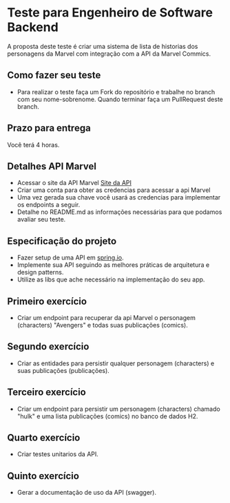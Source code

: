 # Teste para Engenheiro de Software Backend

A proposta deste teste é criar uma sistema de lista de historias dos personagens da Marvel com integração com a API da Marvel Commics. 

## Como fazer seu teste
   - Para realizar o teste faça um Fork do repositório e trabalhe no branch com seu nome-sobrenome. Quando terminar faça um PullRequest deste branch. 
 
## Prazo para entrega
  Você terá 4 horas.

## Detalhes API Marvel
  - Acessar o site da API Marvel [Site da API](https://developer.marvel.com/documentation/getting_started)
  - Criar uma conta para obter as credencias para acessar a api Marvel
  - Uma vez gerada sua chave você usará as credencias para implementar os endpoints a seguir.     
  - Detalhe no README.md as informações necessárias para que podamos avaliar seu teste.

## Especificação do projeto

  - Fazer setup de uma API em [spring.io](https://start.spring.io).
  - Implemente sua API seguindo as melhores práticas de arquitetura e design patterns.
  - Utilize as libs que ache necessário na implementação do seu app.

## Primeiro exercício  

  - Criar um endpoint para recuperar da api Marvel o personagem (characters) "Avengers" e todas suas publicações (comics).
 
## Segundo exercício
  
  - Criar as entidades para persistir qualquer personagem (characters) e suas publicações (publicações).

## Terceiro exercício
 
  - Criar um endpoint para persistir um personagem (characters) chamado "hulk" e uma lista publicações (comics) no banco de dados H2.

## Quarto exercício

  - Criar testes unitarios da API.
  
## Quinto exercício

  - Gerar a documentação de uso da API (swagger).
